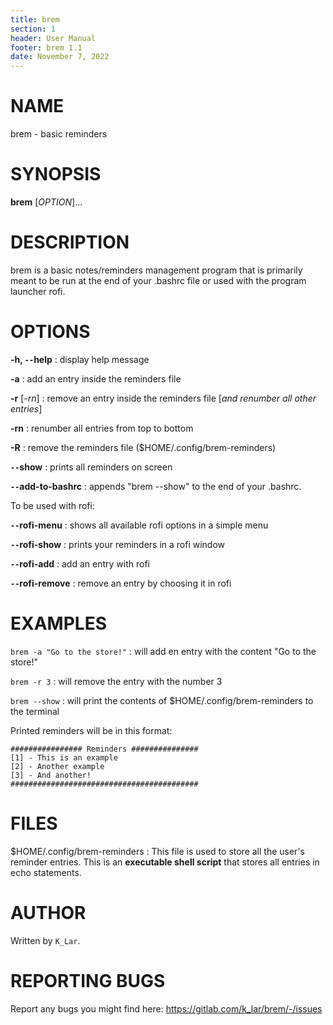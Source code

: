 ```yaml
---
title: brem
section: 1
header: User Manual
footer: brem 1.1
date: November 7, 2022
---
```


# NAME

brem - basic reminders

# SYNOPSIS

**brem** [*OPTION*]...

# DESCRIPTION

brem is a basic notes/reminders management program that is primarily meant to be
run at the end of your .bashrc file or used with the program launcher rofi.  

# OPTIONS

**-h, `--`help**
: display help message

**-a**
: add an entry inside the reminders file

**-r** [*-rn*]
: remove an entry inside the reminders file [*and renumber all other entries*]

**-rn**
: renumber all entries from top to bottom

**-R**
: remove the reminders file ($HOME/.config/brem-reminders)

**`--`show**
: prints all reminders on screen

**`--`add-to-bashrc**
: appends "brem --show" to the end of your .bashrc.

To be used with rofi:  

**`--`rofi-menu**
: shows all available rofi options in a simple menu

**`--`rofi-show**
: prints your reminders in a rofi window

**`--`rofi-add**
: add an entry with rofi

**`--`rofi-remove**
: remove an entry by choosing it in rofi

# EXAMPLES

`brem -a "Go to the store!"`
: will add en entry with the content "Go to the store!"

`brem -r 3`
: will remove the entry with the number 3

`brem --show`
: will print the contents of $HOME/.config/brem-reminders to the terminal

Printed reminders will be in this format:  
```
################ Reminders ###############
[1] - This is an example
[2] - Another example
[3] - And another!
##########################################
```

# FILES

$HOME/.config/brem-reminders
: This file is used to store all the user's reminder entries. This is an **executable shell script** that stores all entries in echo statements. 

# AUTHOR

Written by `K_Lar`.

# REPORTING BUGS

Report any bugs you might find here: <https://gitlab.com/k_lar/brem/-/issues>
